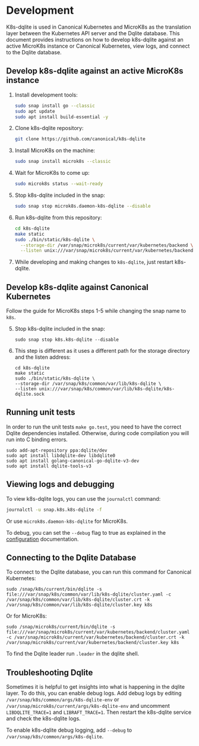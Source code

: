 # Development

K8s-dqlite is used in Canonical Kubernetes and MicroK8s as the translation layer between the
Kubernetes API server and the Dqlite database. This document provides instructions on how to
develop k8s-dqlite against an active MicroK8s instance or Canonical Kubernetes, view logs,
and connect to the Dqlite database.

## Develop k8s-dqlite against an active MicroK8s instance

1. Install development tools:

    ```bash
    sudo snap install go --classic
    sudo apt update
    sudo apt install build-essential -y
    ```

2. Clone k8s-dqlite repository:

    ```bash
    git clone https://github.com/canonical/k8s-dqlite
    ```

3. Install MicroK8s on the machine:

    ```bash
    sudo snap install microk8s --classic
    ```

4. Wait for MicroK8s to come up:

    ```bash
    sudo microk8s status --wait-ready
    ```

5. Stop k8s-dqlite included in the snap:

    ```bash
    sudo snap stop microk8s.daemon-k8s-dqlite --disable
    ```

6. Run k8s-dqlite from this repository:

    ```bash
    cd k8s-dqlite
    make static
    sudo ./bin/static/k8s-dqlite \
      --storage-dir /var/snap/microk8s/current/var/kubernetes/backend \
      --listen unix:///var/snap/microk8s/current/var/kubernetes/backend/k8s-dqlte.sock:12379
    ```

7. While developing and making changes to `k8s-dqlite`, just restart k8s-dqlite.

## Develop k8s-dqlite against Canonical Kubernetes

Follow the guide for MicroK8s steps 1-5 while changing the snap name to `k8s`.

5. Stop k8s-dqlite included in the snap:

    ```
    sudo snap stop k8s.k8s-dqlite --disable
    ```

6. This step is different as it uses a different path for the storage directory and the listen address:

    ```
    cd k8s-dqlite
    make static
    sudo ./bin/static/k8s-dqlite \
    --storage-dir /var/snap/k8s/common/var/lib/k8s-dqlite \
    --listen unix:///var/snap/k8s/common/var/lib/k8s-dqlite/k8s-dqlite.sock
    ```

## Running unit tests

In order to run the unit tests `make go.test`, you need to have the correct Dqlite dependencies installed.
Otherwise, during code compilation you will run into C binding errors.

```
sudo add-apt-repository ppa:dqlite/dev
sudo apt install libdqlite-dev libdqlite0
sudo apt install golang-canonical-go-dqlite-v3-dev
sudo apt install dqlite-tools-v3
```

## Viewing logs and debugging

To view k8s-dqlite logs, you can use the `journalctl` command:

```bash
journalctl -u snap.k8s.k8s-dqlite -f
```

Or use `microk8s.daemon-k8s-dqlite` for MicroK8s.

To debug, you can set the `--debug` flag to true as explained in the [configuration](configuration.md) documentation.

## Connecting to the Dqlite Database

To connect to the Dqlite database, you can run this command for Canonical Kubernetes:

```
sudo /snap/k8s/current/bin/dqlite -s file:///var/snap/k8s/common/var/lib/k8s-dqlite/cluster.yaml -c /var/snap/k8s/common/var/lib/k8s-dqlite/cluster.crt -k /var/snap/k8s/common/var/lib/k8s-dqlite/cluster.key k8s
```

Or for MicroK8s:

```
sudo /snap/microk8s/current/bin/dqlite -s file:///var/snap/microk8s/current/var/kubernetes/backend/cluster.yaml -c /var/snap/microk8s/current/var/kubernetes/backend/cluster.crt -k /var/snap/microk8s/current/var/kubernetes/backend/cluster.key k8s
```

To find the Dqlite leader run `.leader` in the dqlite shell.

## Troubleshooting Dqlite

Sometimes it is helpful to get insights into what is happening in the dqlite layer.
To do this, you can enable debug logs. Add debug logs by editing
`/var/snap/k8s/common/args/k8s-dqlite-env` or `/var/snap/microk8s/current/args/k8s-dqlite-env` and uncomment `LIBDQLITE_TRACE=1` and `LIBRAFT_TRACE=1`. Then restart the k8s-dqlite service and check the k8s-dqlite logs.

To enable k8s-dqlite debug logging, add ``--debug`` to
``/var/snap/k8s/common/args/k8s-dqlite``.
